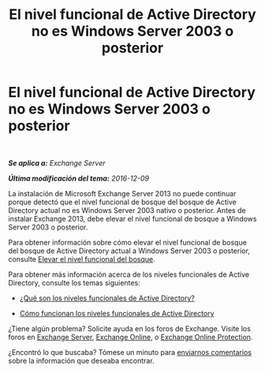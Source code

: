 ﻿---
title: 'El nivel funcional de Active Directory no es Windows Server 2003 o posterior'
TOCTitle: El nivel funcional de Active Directory no es Windows Server 2003 o posterior
ms:assetid: 45f45976-62ac-4b6c-889a-ebd449402009
ms:mtpsurl: https://technet.microsoft.com/es-es/library/ms.exch.setupreadiness.forestlevelnotwin2003native(v=EXCHG.150)
ms:contentKeyID: 48268059
ms.date: 04/23/2018
mtps_version: v=EXCHG.150
ms.translationtype: HT
---

# El nivel funcional de Active Directory no es Windows Server 2003 o posterior

 

_**Se aplica a:** Exchange Server_

_**Última modificación del tema:** 2016-12-09_

La instalación de Microsoft Exchange Server 2013 no puede continuar porque detectó que el nivel funcional de bosque del bosque de Active Directory actual no es Windows Server 2003 nativo o posterior. Antes de instalar Exchange 2013, debe elevar el nivel funcional de bosque a Windows Server 2003 o posterior.

Para obtener información sobre cómo elevar el nivel funcional de bosque del bosque de Active Directory actual a Windows Server 2003 o posterior, consulte [Elevar el nivel funcional del bosque](https://go.microsoft.com/fwlink/p/?linkid=294831).

Para obtener más información acerca de los niveles funcionales de Active Directory, consulte los temas siguientes:

  - [¿Qué son los niveles funcionales de Active Directory?](https://go.microsoft.com/fwlink/p/?linkid=294832)

  - [Cómo funcionan los niveles funcionales de Active Directory](https://go.microsoft.com/fwlink/p/?linkid=294833)

¿Tiene algún problema? Solicite ayuda en los foros de Exchange. Visite los foros en [Exchange Server](https://go.microsoft.com/fwlink/p/?linkid=60612), [Exchange Online](https://go.microsoft.com/fwlink/p/?linkid=267542), o [Exchange Online Protection](https://go.microsoft.com/fwlink/p/?linkid=285351).

¿Encontró lo que buscaba? Tómese un minuto para [enviarnos comentarios](mailto:exsetuphelpfeedback@microsoft.com?subject=exchange%202013%20setup%20help%20feedbac) sobre la información que deseaba encontrar.


